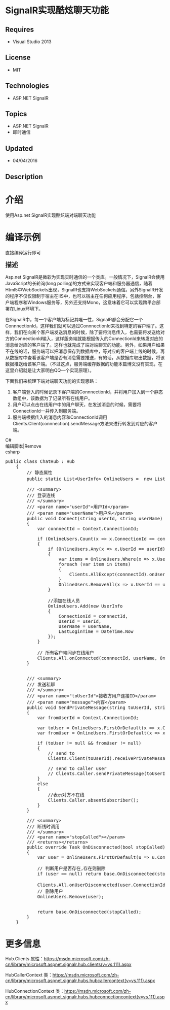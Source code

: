 # SignalR实现酷炫聊天功能
## Requires
- Visual Studio 2013
## License
- MIT
## Technologies
- ASP.NET SignalR
## Topics
- ASP.NET SignalR
- 即时通信
## Updated
- 04/04/2016
## Description

<h1>介绍</h1>
<p><span style="white-space:pre"></span>使用Asp.net SignalR实现酷炫端对端聊天功能</p>
<h1>编译示例</h1>
<p>直接编译运行即可</p>
<p><span style="font-size:20px"><strong>描述</strong></span><strong style="font-size:20px"></strong></p>
<p><span style="white-space:pre"></span>Asp.net SignalR是微软为实现实时通信的一个类库。一般情况下，SignalR会使用JavaScript的长轮询(long polling)的方式来实现客户端和服务器通信，随着Html5中WebSockets出现，SignalR也支持WebSockets通信。另外SignalR开发的程序不仅仅限制于宿主在IIS中，也可以宿主在任何应用程序，包括控制台，客户端程序和Windows服务等，另外还支持Mono，这意味着它可以实现跨平台部署在Linux环境下。</p>
<p><span><span style="white-space:pre"></span>在SignalR中，每一个客户端为标记其唯一性，SignalR都会分配它一个ConnnectionId，这样我们就可以通过ConnnectionId来找到特定的客户端了。这样，我们在向某个客户端发送消息的时候，除了要将消息传入，也需要将发送给对方的ConnectionId输入，这样服务端就能根据传入的ConnectionId来转发对应的消息给对应的客户端了。这样也就完成了端对端聊天的功能。另外，如果用户如果不在线的话，服务端可以把消息保存到数据库中，等对应的客户端上线的时候，再从数据库中查看该客户端是否有消息需要推送，有的话，从数据库取出数据，将该数据推送给该客户端。（不过这点，服务端缓存数据的功能本篇博文没有实现，在这里介绍就是让大家明白QQ一个实现原理）。</span></p>
<p><span>下面我们来梳理下端对端聊天功能的实现思路：</span></p>
<ol>
<li><span>客户端登入的时候记录下客户端的ConnnectionId，并将用户加入到一个静态数组中，该数据为了记录所有在线用户。</span> </li><li><span>用户可以点击在线用户中的用户聊天，在发送消息的时候，需要将ConnectionId一并传入到服务端。</span> </li><li><span>服务端根据传入的消息内容和ConnectionId调用Clients.Client(connnection).sendMessage方法来进行转发到对应的客户端。</span>
</li></ol>
<div class="scriptcode">
<div class="pluginEditHolder" pluginCommand="mceScriptCode">
<div class="title"><span>C#</span></div>
<div class="pluginLinkHolder"><span class="pluginEditHolderLink">编辑脚本</span>|<span class="pluginRemoveHolderLink">Remove</span></div>
<span class="hidden">csharp</span>

<div class="preview">
<pre class="csharp"><span class="cs__keyword">public</span>&nbsp;<span class="cs__keyword">class</span>&nbsp;ChatHub&nbsp;:&nbsp;Hub&nbsp;
&nbsp;&nbsp;&nbsp;&nbsp;{&nbsp;
&nbsp;&nbsp;&nbsp;&nbsp;&nbsp;&nbsp;&nbsp;&nbsp;<span class="cs__com">//&nbsp;静态属性</span>&nbsp;
&nbsp;&nbsp;&nbsp;&nbsp;&nbsp;&nbsp;&nbsp;&nbsp;<span class="cs__keyword">public</span>&nbsp;<span class="cs__keyword">static</span>&nbsp;List&lt;UserInfo&gt;&nbsp;OnlineUsers&nbsp;=&nbsp;&nbsp;<span class="cs__keyword">new</span>&nbsp;List&lt;UserInfo&gt;();&nbsp;<span class="cs__com">//&nbsp;在线用户列表</span>&nbsp;
&nbsp;
&nbsp;&nbsp;&nbsp;&nbsp;&nbsp;&nbsp;&nbsp;&nbsp;<span class="cs__com">///&nbsp;&lt;summary&gt;</span>&nbsp;
&nbsp;&nbsp;&nbsp;&nbsp;&nbsp;&nbsp;&nbsp;&nbsp;<span class="cs__com">///&nbsp;登录连线</span>&nbsp;
&nbsp;&nbsp;&nbsp;&nbsp;&nbsp;&nbsp;&nbsp;&nbsp;<span class="cs__com">///&nbsp;&lt;/summary&gt;</span>&nbsp;
&nbsp;&nbsp;&nbsp;&nbsp;&nbsp;&nbsp;&nbsp;&nbsp;<span class="cs__com">///&nbsp;&lt;param&nbsp;name=&quot;userId&quot;&gt;用户Id&lt;/param&gt;</span>&nbsp;
&nbsp;&nbsp;&nbsp;&nbsp;&nbsp;&nbsp;&nbsp;&nbsp;<span class="cs__com">///&nbsp;&lt;param&nbsp;name=&quot;userName&quot;&gt;用户名&lt;/param&gt;</span>&nbsp;
&nbsp;&nbsp;&nbsp;&nbsp;&nbsp;&nbsp;&nbsp;&nbsp;<span class="cs__keyword">public</span>&nbsp;<span class="cs__keyword">void</span>&nbsp;Connect(<span class="cs__keyword">string</span>&nbsp;userId,&nbsp;<span class="cs__keyword">string</span>&nbsp;userName)&nbsp;
&nbsp;&nbsp;&nbsp;&nbsp;&nbsp;&nbsp;&nbsp;&nbsp;{&nbsp;
&nbsp;&nbsp;&nbsp;&nbsp;&nbsp;&nbsp;&nbsp;&nbsp;&nbsp;&nbsp;&nbsp;&nbsp;var&nbsp;connnectId&nbsp;=&nbsp;Context.ConnectionId;&nbsp;
&nbsp;
&nbsp;&nbsp;&nbsp;&nbsp;&nbsp;&nbsp;&nbsp;&nbsp;&nbsp;&nbsp;&nbsp;&nbsp;<span class="cs__keyword">if</span>&nbsp;(OnlineUsers.Count(x&nbsp;=&gt;&nbsp;x.ConnectionId&nbsp;==&nbsp;connnectId)&nbsp;==&nbsp;<span class="cs__number">0</span>)&nbsp;
&nbsp;&nbsp;&nbsp;&nbsp;&nbsp;&nbsp;&nbsp;&nbsp;&nbsp;&nbsp;&nbsp;&nbsp;{&nbsp;
&nbsp;&nbsp;&nbsp;&nbsp;&nbsp;&nbsp;&nbsp;&nbsp;&nbsp;&nbsp;&nbsp;&nbsp;&nbsp;&nbsp;&nbsp;&nbsp;<span class="cs__keyword">if</span>&nbsp;(OnlineUsers.Any(x&nbsp;=&gt;&nbsp;x.UserId&nbsp;==&nbsp;userId))&nbsp;
&nbsp;&nbsp;&nbsp;&nbsp;&nbsp;&nbsp;&nbsp;&nbsp;&nbsp;&nbsp;&nbsp;&nbsp;&nbsp;&nbsp;&nbsp;&nbsp;{&nbsp;
&nbsp;&nbsp;&nbsp;&nbsp;&nbsp;&nbsp;&nbsp;&nbsp;&nbsp;&nbsp;&nbsp;&nbsp;&nbsp;&nbsp;&nbsp;&nbsp;&nbsp;&nbsp;&nbsp;&nbsp;var&nbsp;items&nbsp;=&nbsp;OnlineUsers.Where(x&nbsp;=&gt;&nbsp;x.UserId&nbsp;==&nbsp;userId).ToList();&nbsp;
&nbsp;&nbsp;&nbsp;&nbsp;&nbsp;&nbsp;&nbsp;&nbsp;&nbsp;&nbsp;&nbsp;&nbsp;&nbsp;&nbsp;&nbsp;&nbsp;&nbsp;&nbsp;&nbsp;&nbsp;<span class="cs__keyword">foreach</span>&nbsp;(var&nbsp;item&nbsp;<span class="cs__keyword">in</span>&nbsp;items)&nbsp;
&nbsp;&nbsp;&nbsp;&nbsp;&nbsp;&nbsp;&nbsp;&nbsp;&nbsp;&nbsp;&nbsp;&nbsp;&nbsp;&nbsp;&nbsp;&nbsp;&nbsp;&nbsp;&nbsp;&nbsp;{&nbsp;
&nbsp;&nbsp;&nbsp;&nbsp;&nbsp;&nbsp;&nbsp;&nbsp;&nbsp;&nbsp;&nbsp;&nbsp;&nbsp;&nbsp;&nbsp;&nbsp;&nbsp;&nbsp;&nbsp;&nbsp;&nbsp;&nbsp;&nbsp;&nbsp;Clients.AllExcept(connnectId).onUserDisconnected(item.ConnectionId,&nbsp;item.UserName);&nbsp;
&nbsp;&nbsp;&nbsp;&nbsp;&nbsp;&nbsp;&nbsp;&nbsp;&nbsp;&nbsp;&nbsp;&nbsp;&nbsp;&nbsp;&nbsp;&nbsp;&nbsp;&nbsp;&nbsp;&nbsp;}&nbsp;
&nbsp;&nbsp;&nbsp;&nbsp;&nbsp;&nbsp;&nbsp;&nbsp;&nbsp;&nbsp;&nbsp;&nbsp;&nbsp;&nbsp;&nbsp;&nbsp;&nbsp;&nbsp;&nbsp;&nbsp;OnlineUsers.RemoveAll(x&nbsp;=&gt;&nbsp;x.UserId&nbsp;==&nbsp;userId);&nbsp;
&nbsp;&nbsp;&nbsp;&nbsp;&nbsp;&nbsp;&nbsp;&nbsp;&nbsp;&nbsp;&nbsp;&nbsp;&nbsp;&nbsp;&nbsp;&nbsp;}&nbsp;
&nbsp;
&nbsp;&nbsp;&nbsp;&nbsp;&nbsp;&nbsp;&nbsp;&nbsp;&nbsp;&nbsp;&nbsp;&nbsp;&nbsp;&nbsp;&nbsp;&nbsp;<span class="cs__com">//添加在线人员</span>&nbsp;
&nbsp;&nbsp;&nbsp;&nbsp;&nbsp;&nbsp;&nbsp;&nbsp;&nbsp;&nbsp;&nbsp;&nbsp;&nbsp;&nbsp;&nbsp;&nbsp;OnlineUsers.Add(<span class="cs__keyword">new</span>&nbsp;UserInfo&nbsp;
&nbsp;&nbsp;&nbsp;&nbsp;&nbsp;&nbsp;&nbsp;&nbsp;&nbsp;&nbsp;&nbsp;&nbsp;&nbsp;&nbsp;&nbsp;&nbsp;{&nbsp;
&nbsp;&nbsp;&nbsp;&nbsp;&nbsp;&nbsp;&nbsp;&nbsp;&nbsp;&nbsp;&nbsp;&nbsp;&nbsp;&nbsp;&nbsp;&nbsp;&nbsp;&nbsp;&nbsp;&nbsp;ConnectionId&nbsp;=&nbsp;connnectId,&nbsp;
&nbsp;&nbsp;&nbsp;&nbsp;&nbsp;&nbsp;&nbsp;&nbsp;&nbsp;&nbsp;&nbsp;&nbsp;&nbsp;&nbsp;&nbsp;&nbsp;&nbsp;&nbsp;&nbsp;&nbsp;UserId&nbsp;=&nbsp;userId,&nbsp;
&nbsp;&nbsp;&nbsp;&nbsp;&nbsp;&nbsp;&nbsp;&nbsp;&nbsp;&nbsp;&nbsp;&nbsp;&nbsp;&nbsp;&nbsp;&nbsp;&nbsp;&nbsp;&nbsp;&nbsp;UserName&nbsp;=&nbsp;userName,&nbsp;
&nbsp;&nbsp;&nbsp;&nbsp;&nbsp;&nbsp;&nbsp;&nbsp;&nbsp;&nbsp;&nbsp;&nbsp;&nbsp;&nbsp;&nbsp;&nbsp;&nbsp;&nbsp;&nbsp;&nbsp;LastLoginTime&nbsp;=&nbsp;DateTime.Now&nbsp;
&nbsp;&nbsp;&nbsp;&nbsp;&nbsp;&nbsp;&nbsp;&nbsp;&nbsp;&nbsp;&nbsp;&nbsp;&nbsp;&nbsp;&nbsp;&nbsp;});&nbsp;
&nbsp;&nbsp;&nbsp;&nbsp;&nbsp;&nbsp;&nbsp;&nbsp;&nbsp;&nbsp;&nbsp;&nbsp;}&nbsp;
&nbsp;
&nbsp;&nbsp;&nbsp;&nbsp;&nbsp;&nbsp;&nbsp;&nbsp;&nbsp;&nbsp;&nbsp;&nbsp;<span class="cs__com">//&nbsp;所有客户端同步在线用户</span>&nbsp;
&nbsp;&nbsp;&nbsp;&nbsp;&nbsp;&nbsp;&nbsp;&nbsp;&nbsp;&nbsp;&nbsp;&nbsp;Clients.All.onConnected(connnectId,&nbsp;userName,&nbsp;OnlineUsers);&nbsp;
&nbsp;&nbsp;&nbsp;&nbsp;&nbsp;&nbsp;&nbsp;&nbsp;}&nbsp;
&nbsp;
&nbsp;
&nbsp;&nbsp;&nbsp;&nbsp;&nbsp;&nbsp;&nbsp;&nbsp;<span class="cs__com">///&nbsp;&lt;summary&gt;</span>&nbsp;
&nbsp;&nbsp;&nbsp;&nbsp;&nbsp;&nbsp;&nbsp;&nbsp;<span class="cs__com">///&nbsp;发送私聊</span>&nbsp;
&nbsp;&nbsp;&nbsp;&nbsp;&nbsp;&nbsp;&nbsp;&nbsp;<span class="cs__com">///&nbsp;&lt;/summary&gt;</span>&nbsp;
&nbsp;&nbsp;&nbsp;&nbsp;&nbsp;&nbsp;&nbsp;&nbsp;<span class="cs__com">///&nbsp;&lt;param&nbsp;name=&quot;toUserId&quot;&gt;接收方用户连接ID&lt;/param&gt;</span>&nbsp;
&nbsp;&nbsp;&nbsp;&nbsp;&nbsp;&nbsp;&nbsp;&nbsp;<span class="cs__com">///&nbsp;&lt;param&nbsp;name=&quot;message&quot;&gt;内容&lt;/param&gt;</span>&nbsp;
&nbsp;&nbsp;&nbsp;&nbsp;&nbsp;&nbsp;&nbsp;&nbsp;<span class="cs__keyword">public</span>&nbsp;<span class="cs__keyword">void</span>&nbsp;SendPrivateMessage(<span class="cs__keyword">string</span>&nbsp;toUserId,&nbsp;<span class="cs__keyword">string</span>&nbsp;message)&nbsp;
&nbsp;&nbsp;&nbsp;&nbsp;&nbsp;&nbsp;&nbsp;&nbsp;{&nbsp;
&nbsp;&nbsp;&nbsp;&nbsp;&nbsp;&nbsp;&nbsp;&nbsp;&nbsp;&nbsp;&nbsp;&nbsp;var&nbsp;fromUserId&nbsp;=&nbsp;Context.ConnectionId;&nbsp;
&nbsp;
&nbsp;&nbsp;&nbsp;&nbsp;&nbsp;&nbsp;&nbsp;&nbsp;&nbsp;&nbsp;&nbsp;&nbsp;var&nbsp;toUser&nbsp;=&nbsp;OnlineUsers.FirstOrDefault(x&nbsp;=&gt;&nbsp;x.ConnectionId&nbsp;==&nbsp;toUserId);&nbsp;
&nbsp;&nbsp;&nbsp;&nbsp;&nbsp;&nbsp;&nbsp;&nbsp;&nbsp;&nbsp;&nbsp;&nbsp;var&nbsp;fromUser&nbsp;=&nbsp;OnlineUsers.FirstOrDefault(x&nbsp;=&gt;&nbsp;x.ConnectionId&nbsp;==&nbsp;fromUserId);&nbsp;
&nbsp;
&nbsp;&nbsp;&nbsp;&nbsp;&nbsp;&nbsp;&nbsp;&nbsp;&nbsp;&nbsp;&nbsp;&nbsp;<span class="cs__keyword">if</span>&nbsp;(toUser&nbsp;!=&nbsp;<span class="cs__keyword">null</span>&nbsp;&amp;&amp;&nbsp;fromUser&nbsp;!=&nbsp;<span class="cs__keyword">null</span>)&nbsp;
&nbsp;&nbsp;&nbsp;&nbsp;&nbsp;&nbsp;&nbsp;&nbsp;&nbsp;&nbsp;&nbsp;&nbsp;{&nbsp;&nbsp;&nbsp;&nbsp;
&nbsp;&nbsp;&nbsp;&nbsp;&nbsp;&nbsp;&nbsp;&nbsp;&nbsp;&nbsp;&nbsp;&nbsp;&nbsp;&nbsp;&nbsp;&nbsp;<span class="cs__com">//&nbsp;send&nbsp;to&nbsp;</span>&nbsp;
&nbsp;&nbsp;&nbsp;&nbsp;&nbsp;&nbsp;&nbsp;&nbsp;&nbsp;&nbsp;&nbsp;&nbsp;&nbsp;&nbsp;&nbsp;&nbsp;Clients.Client(toUserId).receivePrivateMessage(fromUserId,&nbsp;fromUser.UserName,&nbsp;message);&nbsp;
&nbsp;
&nbsp;&nbsp;&nbsp;&nbsp;&nbsp;&nbsp;&nbsp;&nbsp;&nbsp;&nbsp;&nbsp;&nbsp;&nbsp;&nbsp;&nbsp;&nbsp;<span class="cs__com">//&nbsp;send&nbsp;to&nbsp;caller&nbsp;user</span>&nbsp;
&nbsp;&nbsp;&nbsp;&nbsp;&nbsp;&nbsp;&nbsp;&nbsp;&nbsp;&nbsp;&nbsp;&nbsp;&nbsp;&nbsp;&nbsp;&nbsp;<span class="cs__com">//&nbsp;Clients.Caller.sendPrivateMessage(toUserId,&nbsp;fromUser.UserName,&nbsp;message);</span>&nbsp;
&nbsp;&nbsp;&nbsp;&nbsp;&nbsp;&nbsp;&nbsp;&nbsp;&nbsp;&nbsp;&nbsp;&nbsp;}&nbsp;
&nbsp;&nbsp;&nbsp;&nbsp;&nbsp;&nbsp;&nbsp;&nbsp;&nbsp;&nbsp;&nbsp;&nbsp;<span class="cs__keyword">else</span>&nbsp;
&nbsp;&nbsp;&nbsp;&nbsp;&nbsp;&nbsp;&nbsp;&nbsp;&nbsp;&nbsp;&nbsp;&nbsp;{&nbsp;
&nbsp;&nbsp;&nbsp;&nbsp;&nbsp;&nbsp;&nbsp;&nbsp;&nbsp;&nbsp;&nbsp;&nbsp;&nbsp;&nbsp;&nbsp;&nbsp;<span class="cs__com">//表示对方不在线</span>&nbsp;
&nbsp;&nbsp;&nbsp;&nbsp;&nbsp;&nbsp;&nbsp;&nbsp;&nbsp;&nbsp;&nbsp;&nbsp;&nbsp;&nbsp;&nbsp;&nbsp;Clients.Caller.absentSubscriber();&nbsp;
&nbsp;&nbsp;&nbsp;&nbsp;&nbsp;&nbsp;&nbsp;&nbsp;&nbsp;&nbsp;&nbsp;&nbsp;}&nbsp;
&nbsp;&nbsp;&nbsp;&nbsp;&nbsp;&nbsp;&nbsp;&nbsp;}&nbsp;
&nbsp;
&nbsp;&nbsp;&nbsp;&nbsp;&nbsp;&nbsp;&nbsp;&nbsp;<span class="cs__com">///&nbsp;&lt;summary&gt;</span>&nbsp;
&nbsp;&nbsp;&nbsp;&nbsp;&nbsp;&nbsp;&nbsp;&nbsp;<span class="cs__com">///&nbsp;断线时调用</span>&nbsp;
&nbsp;&nbsp;&nbsp;&nbsp;&nbsp;&nbsp;&nbsp;&nbsp;<span class="cs__com">///&nbsp;&lt;/summary&gt;</span>&nbsp;
&nbsp;&nbsp;&nbsp;&nbsp;&nbsp;&nbsp;&nbsp;&nbsp;<span class="cs__com">///&nbsp;&lt;param&nbsp;name=&quot;stopCalled&quot;&gt;&lt;/param&gt;</span>&nbsp;
&nbsp;&nbsp;&nbsp;&nbsp;&nbsp;&nbsp;&nbsp;&nbsp;<span class="cs__com">///&nbsp;&lt;returns&gt;&lt;/returns&gt;</span>&nbsp;
&nbsp;&nbsp;&nbsp;&nbsp;&nbsp;&nbsp;&nbsp;&nbsp;<span class="cs__keyword">public</span>&nbsp;<span class="cs__keyword">override</span>&nbsp;Task&nbsp;OnDisconnected(<span class="cs__keyword">bool</span>&nbsp;stopCalled)&nbsp;
&nbsp;&nbsp;&nbsp;&nbsp;&nbsp;&nbsp;&nbsp;&nbsp;{&nbsp;
&nbsp;&nbsp;&nbsp;&nbsp;&nbsp;&nbsp;&nbsp;&nbsp;&nbsp;&nbsp;&nbsp;&nbsp;var&nbsp;user&nbsp;=&nbsp;OnlineUsers.FirstOrDefault(u&nbsp;=&gt;&nbsp;u.ConnectionId&nbsp;==&nbsp;Context.ConnectionId);&nbsp;
&nbsp;
&nbsp;&nbsp;&nbsp;&nbsp;&nbsp;&nbsp;&nbsp;&nbsp;&nbsp;&nbsp;&nbsp;&nbsp;<span class="cs__com">//&nbsp;判断用户是否存在,存在则删除</span>&nbsp;
&nbsp;&nbsp;&nbsp;&nbsp;&nbsp;&nbsp;&nbsp;&nbsp;&nbsp;&nbsp;&nbsp;&nbsp;<span class="cs__keyword">if</span>&nbsp;(user&nbsp;==&nbsp;<span class="cs__keyword">null</span>)&nbsp;<span class="cs__keyword">return</span>&nbsp;<span class="cs__keyword">base</span>.OnDisconnected(stopCalled);&nbsp;
&nbsp;
&nbsp;&nbsp;&nbsp;&nbsp;&nbsp;&nbsp;&nbsp;&nbsp;&nbsp;&nbsp;&nbsp;&nbsp;Clients.All.onUserDisconnected(user.ConnectionId,&nbsp;user.UserName);&nbsp;&nbsp;&nbsp;<span class="cs__com">//调用客户端用户离线通知</span>&nbsp;
&nbsp;&nbsp;&nbsp;&nbsp;&nbsp;&nbsp;&nbsp;&nbsp;&nbsp;&nbsp;&nbsp;&nbsp;<span class="cs__com">//&nbsp;删除用户</span>&nbsp;
&nbsp;&nbsp;&nbsp;&nbsp;&nbsp;&nbsp;&nbsp;&nbsp;&nbsp;&nbsp;&nbsp;&nbsp;OnlineUsers.Remove(user);&nbsp;
&nbsp;
&nbsp;
&nbsp;&nbsp;&nbsp;&nbsp;&nbsp;&nbsp;&nbsp;&nbsp;&nbsp;&nbsp;&nbsp;&nbsp;<span class="cs__keyword">return</span>&nbsp;<span class="cs__keyword">base</span>.OnDisconnected(stopCalled);&nbsp;
&nbsp;&nbsp;&nbsp;&nbsp;&nbsp;&nbsp;&nbsp;&nbsp;}&nbsp;
&nbsp;&nbsp;&nbsp;&nbsp;}</pre>
</div>
</div>
</div>
<ul>
</ul>
<h1>更多信息</h1>
<p>Hub.Clients 属性：<a href="https://msdn.microsoft.com/zh-cn/library/microsoft.aspnet.signalr.hub.clients(v=vs.111).aspx">https://msdn.microsoft.com/zh-cn/library/microsoft.aspnet.signalr.hub.clients(v=vs.111).aspx</a></p>
<p>HubCallerContext 类：<a href="https://msdn.microsoft.com/zh-cn/library/microsoft.aspnet.signalr.hubs.hubcallercontext(v=vs.111).aspx">https://msdn.microsoft.com/zh-cn/library/microsoft.aspnet.signalr.hubs.hubcallercontext(v=vs.111).aspx</a></p>
<p>HubConnectionContext 类：<a href="https://msdn.microsoft.com/zh-cn/library/microsoft.aspnet.signalr.hubs.hubconnectioncontext(v=vs.111).aspx">https://msdn.microsoft.com/zh-cn/library/microsoft.aspnet.signalr.hubs.hubconnectioncontext(v=vs.111).aspx</a></p>
